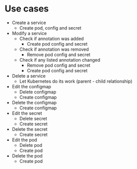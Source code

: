 # Use cases

- Create a service
  - Create pod, config and secret
- Modify a service
  - Check if annotation was added
    - Create pod config and secret
  - Check if annotation was removed
    - Remove pod config and secret
  - Check if any listed annotation changed
    - Remove pod config and secret
    - Create pod config and secret
- Delete a service
  - Let Kubernetes do its work (parent - child relationship)
- Edit the configmap
  - Delete configmap
  - Create configmap
- Delete the configmap
  - Create configmap
- Edit the secret
  - Delete secret
  - Create secret
- Delete the secret
  - Create secret
- Edit the pod
  - Delete pod
  - Create pod
- Delete the pod
  - Create pod
